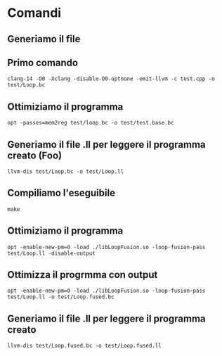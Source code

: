 # Comandi

## Generiamo il file
## Primo comando

    clang-14 -O0 -Xclang -disable-O0-optnone -emit-llvm -c test.cpp -o test/Loop.bc


## Ottimiziamo il programma

    opt -passes=mem2reg test/loop.bc -o test/test.base.bc


## Generiamo il file .ll per leggere il programma creato (Foo)

    llvm-dis test/Loop.bc -o test/Loop.ll

## Compiliamo l'eseguibile

    make

## Ottimiziamo il programma

    opt -enable-new-pm=0 -load ./libLoopFusion.so -loop-fusion-pass test/Loop.ll -disable-output

## Ottimizza il progrmma con output

    opt -enable-new-pm=0 -load ./libLoopFusion.so -loop-fusion-pass test/Loop.ll -o test/Loop.fused.bc

   
## Generiamo il file .ll per leggere il programma creato
    
    llvm-dis test/Loop.fused.bc -o test/Loop.fused.ll